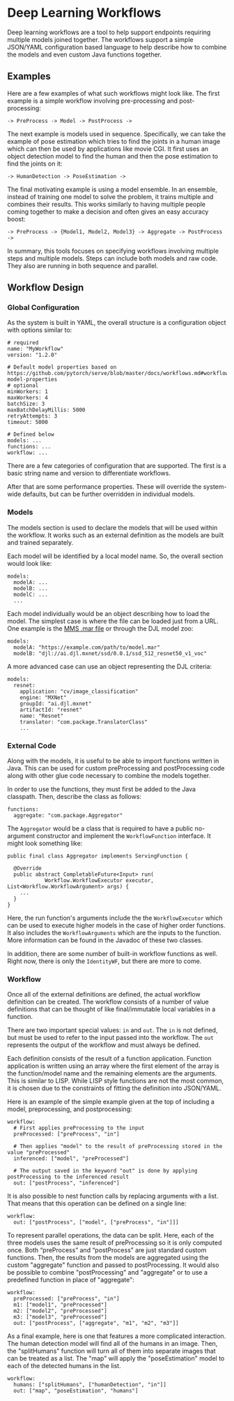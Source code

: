 # Deep Learning Workflows

Deep learning workflows are a tool to help support endpoints requiring multiple models joined together. The workflows support a simple JSON/YAML configuration based language to help describe how to combine the models and even custom Java functions together.

## Examples

Here are a few examples of what such workflows might look like. The first example is a simple workflow involving pre-processing and post-processing:


```
-> PreProcess -> Model -> PostProcess ->
```


The next example is models used in sequence. Specifically, we can take the example of pose estimation which tries to find the joints in a human image which can then be used by applications like movie CGI. It first uses an object detection model to find the human and then the pose estimation to find the joints on it:


```
-> HumanDetection -> PoseEstimation ->
```


The final motivating example is using a model ensemble. In an ensemble, instead of training one model to solve the problem, it trains multiple and combines their results. This works similarly to having multiple people coming together to make a decision and often gives an easy accuracy boost:


```
-> PreProcess -> {Model1, Model2, Model3} -> Aggregate -> PostProcess ->
```


In summary, this tools focuses on specifying workflows involving multiple steps and multiple models. Steps can include both models and raw code. They also are running in both sequence and parallel.


## Workflow Design

### Global Configuration

As the system is built in YAML, the overall structure is a configuration object with options similar to:

```
# required
name: "MyWorkflow"
version: "1.2.0"

# Default model properties based on https://github.com/pytorch/serve/blob/master/docs/workflows.md#workflow-model-properties
# optional
minWorkers: 1
maxWorkers: 4
batchSize: 3
maxBatchDelayMillis: 5000
retryAttempts: 3
timeout: 5000

# Defined below
models: ...
functions: ...
workflow: ...
```

There are a few categories of configuration that are supported. The first is a basic string name and version to differentiate workflows.

After that are some performance properties. These will override the system-wide defaults, but can be further overridden in individual models.


### Models

The models section is used to declare the models that will be used within the workflow. It works such as an external definition as the models are built and trained separately.

Each model will be identified by a local model name. So, the overall section would look like:


```
models:
  modelA: ...
  modelB: ...
  modelC: ...
  ...
```


Each model individually would be an object describing how to load the model. The simplest case is where the file can be loaded just from a URL. One example is the [MMS .mar file](https://github.com/awslabs/multi-model-server) or through the DJL model zoo:


```
models:
  modelA: "https://example.com/path/to/model.mar"
  modelB: "djl://ai.djl.mxnet/ssd/0.0.1/ssd_512_resnet50_v1_voc"
```


A more advanced case can use an object representing the DJL criteria:


```
models:
  resnet:
    application: "cv/image_classification"
    engine: "MXNet"
    groupId: "ai.djl.mxnet"
    artifactId: "resnet"
    name: "Resnet"
    translator: "com.package.TranslatorClass"
    ...
```



### External Code

Along with the models, it is useful to be able to import functions written in Java. This can be used for custom preProcessing and postProcessing code along with other glue code necessary to combine the models together.

In order to use the functions, they must first be added to the Java classpath. Then, describe the class as follows:


```
functions:
  aggregate: "com.package.Aggregator"
```


The `Aggregator` would be a class that is required to have a public no-argument constructor and implement the `WorkflowFunction` interface. It might look something like:


```
public final class Aggregator implements ServingFunction {

  @Override
  public abstract CompletableFuture<Input> run(
            Workflow.WorkflowExecutor executor, List<Workflow.WorkflowArgument> args) {
    ...
  }
}
```


Here, the run function's arguments include the the `WorkflowExecutor` which can be used to execute higher models in the case of higher order functions. It also includes the `WorkflowArguments` which are the inputs to the function. More information can be found in the Javadoc of these two classes.

In addition, there are some number of built-in workflow functions as well. Right now, there is only the `IdentityWF`, but there are more to come.


### Workflow

Once all of the external definitions are defined, the actual workflow definition can be created. The workflow consists of a number of value definitions that can be thought of like final/immutable local variables in a function.

There are two important special values: `in` and `out`. The `in` is not defined, but must be used to refer to the input passed into the workflow. The `out` represents the output of the workflow and must always be defined.

Each definition consists of the result of a function application. Function application is written using an array where the first element of the array is the function/model name and the remaining elements are the arguments. This is similar to LISP. While LISP style functions are not the most common, it is chosen due to the constraints of fitting the definition into JSON/YAML.

Here is an example of the simple example given at the top of including a model, preprocessing, and postprocessing:


```
workflow:
  # First applies preProcessing to the input
  preProcessed: ["preProcess", "in"]
  
  # Then applies "model" to the result of preProcessing stored in the value "preProcessed"
  inferenced: ["model", "preProcessed"]
  
  # The output saved in the keyword "out" is done by applying postProcessing to the inferenced result
  out: ["postProcess", "inferenced"]
```


It is also possible to nest function calls by replacing arguments with a list. That means that this operation can be defined on a single line:


```
workflow:
  out: ["postProcess", ["model", ["preProcess", "in"]]]
```


To represent parallel operations, the data can be split. Here, each of the three models uses the same result of preProcessing so it is only computed once. Both “preProcess” and “postProcess” are just standard custom functions. Then, the results from the models are aggregated using the custom "aggregate" function and passed to postProcessing. It would also be possible to combine "postProcessing" and "aggregate" or to use a predefined function in place of "aggregate":


```
workflow:
  preProcessed: ["preProcess", "in"]
  m1: ["model1", "preProcessed"]
  m2: ["model2", "preProcessed"]
  m3: ["model3", "preProcessed"]
  out: ["postProcess", ["aggregate", "m1", "m2", "m3"]]
```


As a final example, here is one that features a more complicated interaction. The human detection model will find all of the humans in an image. Then, the "splitHumans" function will turn all of them into separate images that can be treated as a list. The "map" will apply the "poseEstimation" model to each of the detected humans in the list.


```
workflow:
  humans: ["splitHumans", ["humanDetection", "in"]]
  out: ["map", "poseEstimation", "humans"]
```
